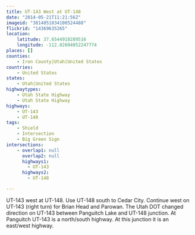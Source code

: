 ```yaml
---
title: UT-143 West at UT-148
date: "2014-05-21T11:21:56Z"
imageid: "3814051834100524488"
flickrid: "14369635265"
location:
    latitude: 37.6544918289516
    longitude: -112.82604052247774
places: []
counties:
    - Iron County|Utah|United States
countries:
    - United States
states:
    - Utah|United States
highwaytypes:
    - Utah State Highway
    - Utah State Highway
highways:
    - UT-143
    - UT-148
tags:
    - Shield
    - Intersection
    - Big Green Sign
intersections:
    - overlap1: null
      overlap2: null
      highways1:
        - UT-143
      highways2:
        - UT-148

---
```

UT-143 west at UT-148.  Use UT-148 south to Cedar City.  Continue west on UT-143  (right turn) for Brian Head and Parowan.  The Utah DOT changed direction on UT-143 between Panguitch Lake and UT-148 junction.  At Panguitch UT-143 is a north/south highway.  At this junction it is an east/west highway.